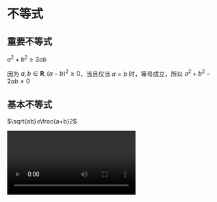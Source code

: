 # 不等式

## 重要不等式

$a^2+b^2≥2ab$

因为 $a, b\in \mathbf{R}, (a-b)^2≥0$，当且仅当 $a=b$ 时，等号成立，所以 $a^2+b^2-2ab≥0$

## 基本不等式

$\sqrt{ab}≤\frac{a+b}2$

<video controls>
      <source id="mp4" src="https://d1.xf-yun.cn/file/3hyhhyhhyh/%E9%AB%98%E8%80%83%E6%95%B0%E5%AD%A6%E6%A0%B8%E5%BF%83%E7%9F%A5%E8%AF%86%E6%96%B9%E6%B3%95%E5%BF%AB%E9%80%9F%E6%A2%B3%E7%90%86/%5BP3%5D2022%E9%AB%98%E8%80%83%E6%95%B0%E5%AD%A6%21%E7%AB%8B%E4%BD%93%E5%87%A0%E4%BD%95%2B%E7%A9%BA%E9%97%B4%E5%90%91%E9%87%8F%E7%B3%BB%E7%BB%9F%E6%A2%B3%E7%90%86.mp4?Authorization=3_20220703020840_968626127aae2a25c9e51784_ece5b4ee122cbb8d0a59bc9721bece205d3ff058_004_20220710020840_0000_dnld" type="video/mp4">
</video>
